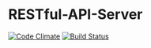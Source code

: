 # RESTful-API-Server
[![Code Climate](https://codeclimate.com/github/ezylot/RESTful-API-Server/badges/gpa.svg)](https://codeclimate.com/github/ezylot/RESTful-API-Server) [![Build Status](https://travis-ci.org/ezylot/RESTful-API-Server.svg?branch=master)](https://travis-ci.org/ezylot/RESTful-API-Server)
